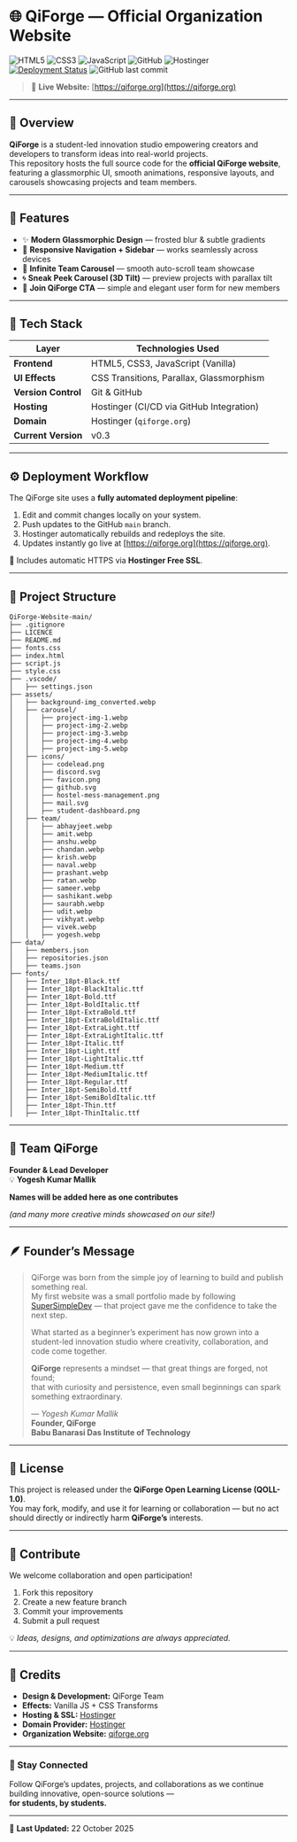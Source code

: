 # 🌐 QiForge — Official Organization Website

![HTML5](https://img.shields.io/badge/HTML5-E34F26?style=for-the-badge&logo=html5&logoColor=white)
![CSS3](https://img.shields.io/badge/CSS3-1572B6?style=for-the-badge&logo=css3&logoColor=white)
![JavaScript](https://img.shields.io/badge/JavaScript-F7DF1E?style=for-the-badge&logo=javascript&logoColor=black)
![GitHub](https://img.shields.io/badge/GitHub-181717?style=for-the-badge&logo=github&logoColor=white)
![Hostinger](https://img.shields.io/badge/Hostinger-673AB7?style=for-the-badge&logo=hostinger&logoColor=white)
[![Deployment Status](https://img.shields.io/github/deployments/QiForge/QiForge-Website/Production?label=Deployment&logo=github&style=for-the-badge)](https://qiforge.org)
![GitHub last commit](https://img.shields.io/github/last-commit/QiForge/QiForge-Website?style=for-the-badge)

> 🔗 **Live Website:** [https://qiforge.org](https://qiforge.org)

---

## 🧭 Overview

**QiForge** is a student-led innovation studio empowering creators and developers to transform ideas into real-world projects.  
This repository hosts the full source code for the **official QiForge website**, featuring a glassmorphic UI, smooth animations, responsive layouts, and carousels showcasing projects and team members.

---

## 🚀 Features

- ✨ **Modern Glassmorphic Design** — frosted blur & subtle gradients  
- 📱 **Responsive Navigation + Sidebar** — works seamlessly across devices  
- 👥 **Infinite Team Carousel** — smooth auto-scroll team showcase  
- 🌀 **Sneak Peek Carousel (3D Tilt)** — preview projects with parallax tilt  
- 💬 **Join QiForge CTA** — simple and elegant user form for new members  

---

## 🧱 Tech Stack

| Layer | Technologies Used |
|-------|--------------------|
| **Frontend** | HTML5, CSS3, JavaScript (Vanilla) |
| **UI Effects** | CSS Transitions, Parallax, Glassmorphism |
| **Version Control** | Git & GitHub |
| **Hosting** | Hostinger (CI/CD via GitHub Integration) |
| **Domain** | Hostinger (`qiforge.org`) |
| **Current Version** | v0.3 |

---

## ⚙️ Deployment Workflow

The QiForge site uses a **fully automated deployment pipeline**:

1. Edit and commit changes locally on your system.  
2. Push updates to the GitHub `main` branch.  
3. Hostinger automatically rebuilds and redeploys the site.  
4. Updates instantly go live at [https://qiforge.org](https://qiforge.org).  

🔐 Includes automatic HTTPS via **Hostinger Free SSL**.

---

## 📂 Project Structure

```
QiForge-Website-main/
├── .gitignore
├── LICENCE
├── README.md
├── fonts.css
├── index.html
├── script.js
├── style.css
├── .vscode/
│   ├── settings.json
├── assets/
│   ├── background-img_converted.webp
│   ├── carousel/
│   │   ├── project-img-1.webp
│   │   ├── project-img-2.webp
│   │   ├── project-img-3.webp
│   │   ├── project-img-4.webp
│   │   ├── project-img-5.webp
│   ├── icons/
│   │   ├── codelead.png
│   │   ├── discord.svg
│   │   ├── favicon.png
│   │   ├── github.svg
│   │   ├── hostel-mess-management.png
│   │   ├── mail.svg
│   │   ├── student-dashboard.png
│   ├── team/
│   │   ├── abhayjeet.webp
│   │   ├── amit.webp
│   │   ├── anshu.webp
│   │   ├── chandan.webp
│   │   ├── krish.webp
│   │   ├── naval.webp
│   │   ├── prashant.webp
│   │   ├── ratan.webp
│   │   ├── sameer.webp
│   │   ├── sashikant.webp
│   │   ├── saurabh.webp
│   │   ├── udit.webp
│   │   ├── vikhyat.webp
│   │   ├── vivek.webp
│   │   ├── yogesh.webp
├── data/
│   ├── members.json
│   ├── repositories.json
│   ├── teams.json
├── fonts/
│   ├── Inter_18pt-Black.ttf
│   ├── Inter_18pt-BlackItalic.ttf
│   ├── Inter_18pt-Bold.ttf
│   ├── Inter_18pt-BoldItalic.ttf
│   ├── Inter_18pt-ExtraBold.ttf
│   ├── Inter_18pt-ExtraBoldItalic.ttf
│   ├── Inter_18pt-ExtraLight.ttf
│   ├── Inter_18pt-ExtraLightItalic.ttf
│   ├── Inter_18pt-Italic.ttf
│   ├── Inter_18pt-Light.ttf
│   ├── Inter_18pt-LightItalic.ttf
│   ├── Inter_18pt-Medium.ttf
│   ├── Inter_18pt-MediumItalic.ttf
│   ├── Inter_18pt-Regular.ttf
│   ├── Inter_18pt-SemiBold.ttf
│   ├── Inter_18pt-SemiBoldItalic.ttf
│   ├── Inter_18pt-Thin.ttf
│   ├── Inter_18pt-ThinItalic.ttf
```

---

## 👥 Team QiForge

**Founder & Lead Developer**  
💡 **Yogesh Kumar Mallik**

**Names will be added here as one contributes**  

*(and many more creative minds showcased on our site!)*

---

## 🪶 Founder’s Message

> QiForge was born from the simple joy of learning to build and publish something real.  
> My first website was a small portfolio made by following [SuperSimpleDev](https://www.youtube.com/c/SuperSimpleDev) — that project gave me the confidence to take the next step.  
>
> What started as a beginner’s experiment has now grown into a student-led innovation studio where creativity, collaboration, and code come together.  
>
> **QiForge** represents a mindset — that great things are forged, not found;  
> that with curiosity and persistence, even small beginnings can spark something extraordinary.  
>
> — *Yogesh Kumar Mallik*  
> **Founder, QiForge**  
> **Babu Banarasi Das Institute of Technology**

---

## 🧩 License

This project is released under the **QiForge Open Learning License (QOLL-1.0)**.  
You may fork, modify, and use it for learning or collaboration — but no act should directly or indirectly harm **QiForge’s** interests.

---

## 💬 Contribute

We welcome collaboration and open participation!  

1. Fork this repository  
2. Create a new feature branch  
3. Commit your improvements  
4. Submit a pull request  

💡 *Ideas, designs, and optimizations are always appreciated.*

---

## 💜 Credits

- **Design & Development:** QiForge Team  
- **Effects:** Vanilla JS + CSS Transforms  
- **Hosting & SSL:** [Hostinger](https://www.hostinger.in)  
- **Domain Provider:** [Hostinger](https://www.hostinger.in)  
- **Organization Website:** [qiforge.org](https://qiforge.org)

---

### 🔗 Stay Connected

Follow QiForge’s updates, projects, and collaborations as we continue building innovative, open-source solutions —  
**for students, by students.**

---

📅 **Last Updated:** 22 October 2025
